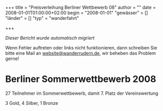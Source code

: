 +++
title = "Preisverleihung Berliner Wettbewerb 08"
author = ""
date = 2008-01-01T01:00:00+02:00
begin = "2008-01-01"
"gewässer" = []
"länder" = []
"typ" = "wanderfahrt"

+++


*Dieser Bericht wurde automatisch migriert*

Wenn Fehler auftreten oder links nicht funktionieren, dann schreiben Sie bitte eine Mail an website@wanderrudern.de, wir beheben das Problem gerne!



# Berliner Sommerwettbewerb 2008


27 Teilnehmer im Sommerwettbewerb, damit 7. Platz der Vereinswertung

3 Gold, 4 Silber, 1 Bronze